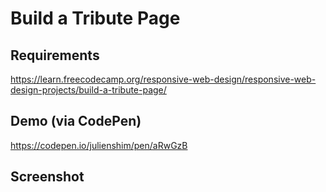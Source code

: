 # Build a Tribute Page 

## Requirements

https://learn.freecodecamp.org/responsive-web-design/responsive-web-design-projects/build-a-tribute-page/

## Demo (via CodePen)

https://codepen.io/julienshim/pen/aRwGzB

## Screenshot
